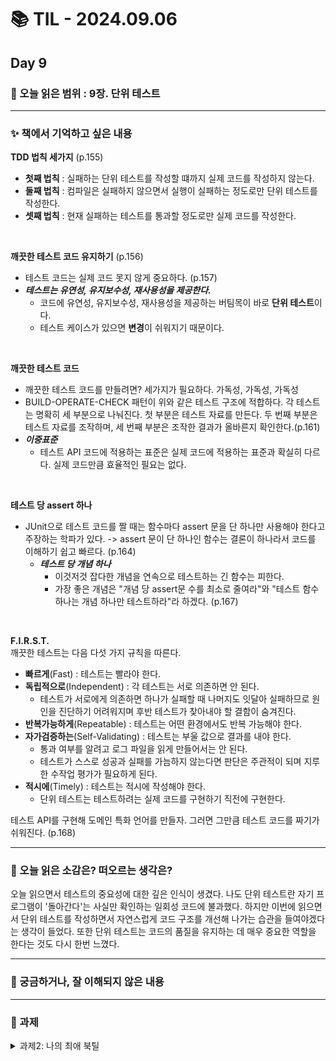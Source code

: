 # 📚 TIL - 2024.09.06

## Day 9

### 🔖 오늘 읽은 범위 : 9장. 단위 테스트

---

### ✨ 책에서 기억하고 싶은 내용

**TDD 법칙 세가지** (p.155)<br>
- **첫째 법칙** : 실패하는 단위 테스트를 작성할 떄까지 실제 코드를 작성하지 않는다.
- **둘째 법칙** : 컴파일은 실패하지 않으면서 실행이 실패하는 정도로만 단위 테스트를 작성한다.
- **셋째 법칙** : 현재 실패하는 테스트를 통과할 정도로만 실제 코드를 작성한다.

<br>

**깨끗한 테스트 코드 유지하기** (p.156)
- 테스트 코드는 실제 코드 못지 않게 중요하다. (p.157)
- ***테스트는 유연성, 유지보수성, 재사용성을 제공한다.***
    - 코드에 유연성, 유지보수성, 재사용성을 제공하는 버팀목이 바로 **단위 테스트**이다.
    - 테스트 케이스가 있으면 **변경**이 쉬워지기 때문이다.

<br>

**깨끗한 테스트 코드** <br>
- 깨끗한 테스트 코드를 만들려면? 세가지가 필요하다. 가독성, 가독성, 가독성
- BUILD-OPERATE-CHECK 패턴이 위와 같은 테스트 구조에 적합하다. 각 테스트는 명확히 세 부분으로 나눠진다. 첫 부분은 테스트 자료를 만든다. 두 번째 부분은 테스트 자료를 조작하며, 세 번째 부분은 조작한 결과가 올바른지 확인한다.(p.161)
- ***이중표준***
    - 테스트 API 코드에 적용하는 표준은 실제 코드에 적용하는 표준과 확실히 다르다. 실제 코드만큼 효율적인 필요는 없다.

<br>

**테스트 당 assert 하나** <br>
- JUnit으로 테스트 코드를 짤 때는 함수마다 assert 문을 단 하나만 사용해야 한다고 주장하는 학파가 있다. -> assert 문이 단 하나인 함수는 결론이 하나라서 코드를 이해하기 쉽고 빠르다. (p.164)
    - ***테스트 당 개념 하나***
        - 이것저것 잡다한 개념을 연속으로 테스트하는 긴 함수는 피한다.
        - 가장 좋은 개념은 "개념 당 assert문 수를 최소로 줄여라"와 "테스트 함수 하나는 개념 하나만 테스트하라"라 하겠다. (p.167)

<br>

**F.I.R.S.T.** <br>
깨끗한 테스트는 다음 다섯 가지 규칙을 따른다.
- **빠르게**(Fast) : 테스트는 빨라야 한다.
- **독립적으로**(Independent) : 각 테스트는 서로 의존하면 안 된다.
    - 테스트가 서로에게 의존하면 하나가 실패할 때 나머지도 잇달아 실패하므로 원인을 진단하기 어려워지며 후반 테스트가 찾아내야 할 결함이 숨겨진다.
- **반복가능하게**(Repeatable) : 테스트는 어떤 환경에서도 반복 가능해야 한다.
- **자가검증하는**(Self-Validating) : 테스트는 부울 값으로 결과를 내야 한다.
    - 통과 여부를 알려고 로그 파일을 읽게 만들어서는 안 된다.
    - 테스트가 스스로 성공과 실패를 가늠하지 않는다면 판단은 주관적이 되며 지루한 수작업 평가가 필요하게 된다.
- **적시에**(Timely) : 테스트는 적시에 작성해야 한다.
    - 단위 테스트는 테스트하려는 실제 코드를 구현하기 직전에 구현한다.

테스트 API를 구현해 도메인 특화 언어를 만들자. 그러면 그만큼 테스트 코드를 짜기가 쉬워진다. (p.168)

---

### 💭 오늘 읽은 소감은? 떠오르는 생각은?
오늘 읽으면서 테스트의 중요성에 대한 깊은 인식이 생겼다. 나도 단위 테스트란 자기 프로그램이 '돌아간다'는 사실만 확인하는 일회성 코드에 불과했다. 하지만 이번에 읽으면서 단위 테스트를 작성하면서 자연스럽게 코드 구조를 개선해 나가는 습관을 들여야겠다는 생각이 들었다. 또한 단위 테스트는 코드의 품질을 유지하는 데 매우 중요한 역할을 한다는 것도 다시 한번 느꼈다.

---

### 🔎 궁금하거나, 잘 이해되지 않은 내용

---
### 📣 과제
<details>
    <summary>
        과제2: 나의 최애 북틸
    </summary>
    1. Jeeho Park / 선정 이유&소감 : 개념부터 깊게 파고들어 기록으로 남기셔서 내가 놓친 부분도 이 분의 것을 보고 쉽게 이해할 수 있을 정도로 잘 기록해놓으신 것 같다. <br>
    2. Rami / 선정 이유&소감 : 항상 3줄 요약을 하시는데 가장 중요한 것을 잘 요약하시는 것 같아 가끔 볼 때 중요한 내용을 상기시킬 수 있도록 잘 기록해놓으신 것 같아 선정하였다. <br>
    3. sohee Park / 선정 이유&소감 : 3줄 요약이나, 책에서 기억하고 싶은 내용에 대해 잘 정리하여 적어놓으시는 것을 보고 선정하였다.

</details>
